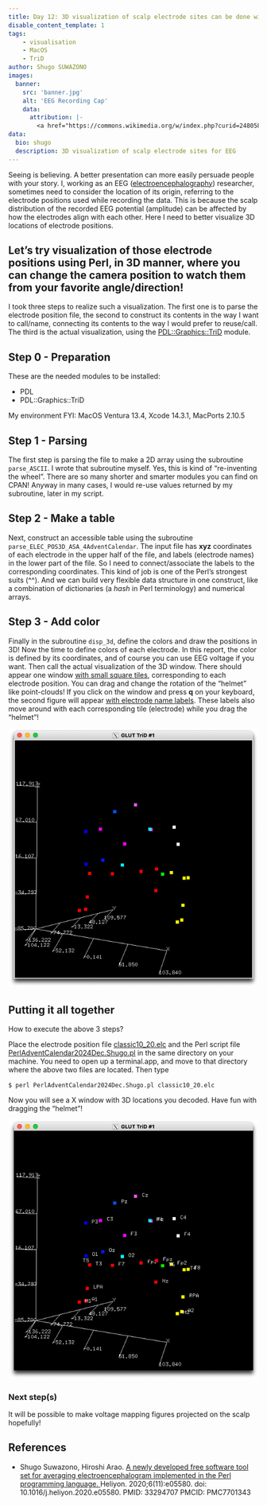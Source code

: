 ```yaml
---
title: Day 12: 3D visualization of scalp electrode sites can be done with Perl
disable_content_template: 1
tags:
    - visualisation
    - MacOS
    - TriD
author: Shugo SUWAZONO
images:
  banner:
    src: 'banner.jpg'
    alt: 'EEG Recording Cap'
    data:
      attribution: |-
        <a href="https://commons.wikimedia.org/w/index.php?curid=24805878">EEG Recording Cap</a> by Chris Hope is licensed under <a href="https://creativecommons.org/licenses/by/2.0/?ref=openverse">CC BY 2.0</a> and did not originate from the author's research.
data:
  bio: shugo
  description: 3D visualization of scalp electrode sites for EEG
---
```


Seeing is believing. A better presentation can more easily persuade people with your story.
I, working as an EEG ([electroencephalography](https://en.wikipedia.org/wiki/Electroencephalography)) researcher, sometimes need to consider the location of its origin, referring to the electrode positions used while recording the data.
This is because the scalp distribution of the recorded EEG potential (amplitude) can be affected by how the electrodes align with each other.
Here I need to better visualize 3D locations of electrode positions.

Let’s try visualization of those electrode positions using Perl, in 3D manner, where you can change the camera position to watch them from your favorite angle/direction!
---

I took three steps to realize such a visualization.
The first one is to parse the electrode position file, the second to construct its contents in the way I
want to call/name, connecting its contents to the way I would prefer to reuse/call.
The third is the actual visualization, using the [PDL::Graphics::TriD](https://metacpan.org/pod/PDL::Graphics::TriD) module.

## Step 0 - Preparation
These are the needed modules to be installed:

- PDL
- PDL::Graphics::TriD

My environment FYI: MacOS Ventura 13.4, Xcode 14.3.1, MacPorts 2.10.5

## Step 1 - Parsing
The first step is parsing the file to make a 2D array using the subroutine `parse_ASCII`.
I wrote that subroutine myself. Yes, this is kind of “re-inventing the wheel”. There are so many shorter and smarter modules you can find on CPAN! Anyway in many cases, I would re-use values returned by my subroutine, later in my script.

## Step 2 - Make a table
Next, construct an accessible table using the subroutine `parse_ELEC_POS3D_ASA_4AdventCalendar`.
The input file has **xyz** coordinates of each electrode in the upper half of the file, and labels (electrode names) in the lower part of the file.
So I need to connect/associate the labels to the corresponding coordinates. This kind of job is one of the Perl’s strongest suits (^^).
And we can build very flexible data structure in one construct, like a combination of dictionaries (a _hash_ in Perl terminology) and numerical arrays.

## Step 3 - Add color
Finally in the subroutine `disp_3d`, define the colors and draw the positions in 3D!
Now the time to define colors of each electrode. In this report, the color is defined by its coordinates, and of course you can use EEG voltage if you want. Then call the actual visualization of the 3D window.
There should appear one window [with small square tiles](SC4PerlAdventCalendar01.png), corresponding to each electrode position. You can drag and change the rotation of the “helmet” like point-clouds!
If you click on the window and press **q** on your keyboard, the second figure will appear [with electrode name labels](SC4PerlAdventCalendar2.png).
These labels also move around with each corresponding tile (electrode) while you drag the “helmet”!

![SC4PerlAdventCalendar01](SC4PerlAdventCalendar01.png)

## Putting it all together
How to execute the above 3 steps?

Place the electrode position file [classic10_20.elc](classic10_20.elc) and the Perl script file
[PerlAdventCalendar2024Dec.Shugo.pl](PerlAdventCalendar2024Dec.Shugo.pl) in the same directory on your machine.
You need to open up a terminal.app, and move to that directory where the above two files are located.
Then type

    $ perl PerlAdventCalendar2024Dec.Shugo.pl classic10_20.elc

Now you will see a X window with 3D locations you decoded. Have fun with dragging the “helmet”!

![SC4PerlAdventCalendar2](SC4PerlAdventCalendar2.png)

### Next step(s)
It will be possible to make voltage mapping figures projected on the scalp hopefully!

## References

- Shugo Suwazono, Hiroshi Arao.
[A newly developed free software tool set for averaging electroencephalogram implemented in the Perl programming language.
](https://pubmed.ncbi.nlm.nih.gov/33294707/) Heliyon. 2020;6(11):e05580.
doi: 10.1016/j.heliyon.2020.e05580. PMID: 33294707 PMCID: PMC7701343

